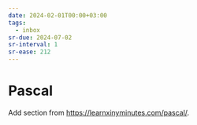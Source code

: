 ```yaml
---
date: 2024-02-01T00:00+03:00
tags:
  - inbox
sr-due: 2024-07-02
sr-interval: 1
sr-ease: 212
---
```


# Pascal

Add section from https://learnxinyminutes.com/pascal/.
